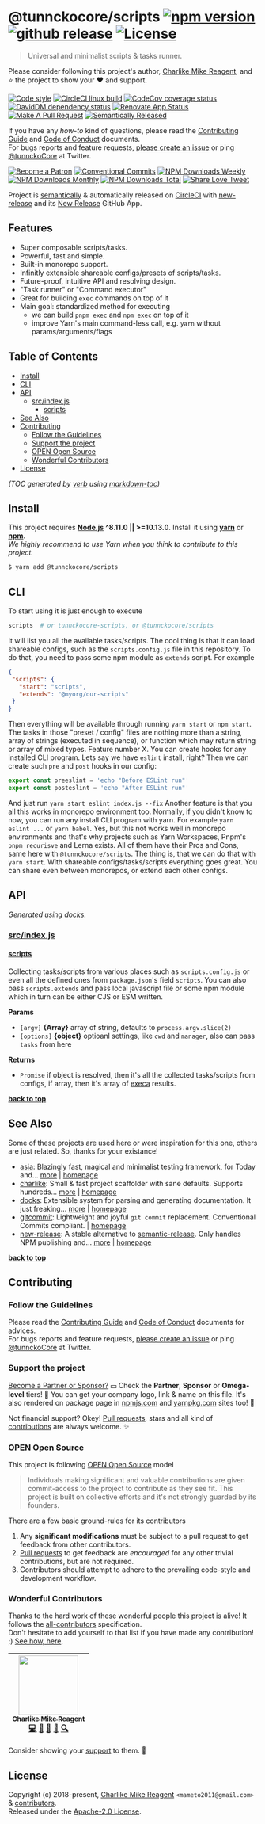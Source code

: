 # @tunnckocore/scripts [![npm version][npmv-img]][npmv-url] [![github release][ghrelease-img]][ghrelease-url] [![License][license-img]][license-url]

> Universal and minimalist scripts & tasks runner.

Please consider following this project's author, [Charlike Mike Reagent](https://github.com/tunnckoCore), and :star: the project to show your :heart: and support.

<div id="thetop"></div>

[![Code style][codestyle-img]][codestyle-url]
[![CircleCI linux build][linuxbuild-img]][linuxbuild-url]
[![CodeCov coverage status][codecoverage-img]][codecoverage-url]
[![DavidDM dependency status][dependencies-img]][dependencies-url]
[![Renovate App Status][renovateapp-img]][renovateapp-url]
[![Make A Pull Request][prs-welcome-img]][prs-welcome-url]
[![Semantically Released][new-release-img]][new-release-url]

If you have any _how-to_ kind of questions, please read the [Contributing Guide](./CONTRIBUTING.md) and [Code of Conduct](./CODE_OF_CONDUCT.md) documents.  
For bugs reports and feature requests, [please create an issue][open-issue-url] or ping
[@tunnckoCore](https://twitter.com/tunnckoCore) at Twitter.

[![Become a Patron][patreon-img]][patreon-url]
[![Conventional Commits][ccommits-img]][ccommits-url]
[![NPM Downloads Weekly][downloads-weekly-img]][npmv-url]
[![NPM Downloads Monthly][downloads-monthly-img]][npmv-url]
[![NPM Downloads Total][downloads-total-img]][npmv-url]
[![Share Love Tweet][shareb]][shareu]

Project is [semantically](https://semver.org) & automatically released on [CircleCI](https://circleci.com) with [new-release][] and its [New Release](https://github.com/apps/new-release) GitHub App.

<!-- Logo when needed:

<p align="center">
  <a href="https://github.com/tunnckoCoreLabs/scripts">
    <img src="./media/logo.png" width="85%">
  </a>
</p>

-->

## Features
- Super composable scripts/tasks.
- Powerful, fast and simple.
- Built-in monorepo support.
- Infinitly extensible shareable configs/presets of scripts/tasks.
- Future-proof, intuitive API and resolving design.
- "Task runner" or "Command executor"
- Great for building `exec` commands on top of it
- Main goal: standardized method for executing
  + we can build `pnpm exec` and `npm exec` on top of it
  + improve Yarn's main command-less call, e.g. `yarn` without params/arguments/flags

## Table of Contents

- [Install](#install)
- [CLI](#cli)
- [API](#api)
  * [src/index.js](#srcindexjs)
    + [scripts](#scripts)
- [See Also](#see-also)
- [Contributing](#contributing)
  * [Follow the Guidelines](#follow-the-guidelines)
  * [Support the project](#support-the-project)
  * [OPEN Open Source](#open-open-source)
  * [Wonderful Contributors](#wonderful-contributors)
- [License](#license)

_(TOC generated by [verb](https://github.com/verbose/verb) using [markdown-toc](https://github.com/jonschlinkert/markdown-toc))_

## Install

This project requires [**Node.js**](https://nodejs.org) **^8.11.0 || >=10.13.0**. Install it using
[**yarn**](https://yarnpkg.com) or [**npm**](https://npmjs.com).  
_We highly recommend to use Yarn when you think to contribute to this project._

```bash
$ yarn add @tunnckocore/scripts
```

## CLI
 To start using it is just enough to execute
 ```bash
scripts  # or tunnckocore-scripts, or @tunnckocore/scripts
```
 It will list you all the available tasks/scripts.
The cool thing is that it can load shareable configs, such as the `scripts.config.js` file in this repository. To do that, you need to pass some npm module as `extends` script.
 For example
 ```json
{
  "scripts": {
    "start": "scripts",
    "extends": "@myorg/our-scripts"
  }
}
```
 Then everything will be available through running `yarn start` or `npm start`.
The tasks in those "preset / config" files are nothing more than a string, array of strings
 (executed in sequence), or function which may return string or array of mixed types. 
 Feature number X. You can create hooks for any installed CLI program.
 Lets say we have `eslint` install, right? Then we can create such `pre` and `post` hooks
in our config:
 ```js
export const preeslint = 'echo "Before ESLint run"'
export const posteslint = 'echo "After ESLint run"'
```
 And just run `yarn start eslint index.js --fix`
 Another feature is that you all this works in monorepo environment too.
Normally, if you didn't know to now, you can run any install CLI program with yarn.
For example `yarn eslint ...` or `yarn babel`. Yes, but this not works well in monorepo environments and that's why projects such as Yarn Workspaces, Pnpm's `pnpm recurisve` and Lerna exists. All of them
have their Pros and Cons, same here with `@tunnckocore/scripts`.
 The thing is, that we can do that with `yarn start`.
 With shareable configs/tasks/scripts everything goes great. You can share even between monorepos,
or extend each other configs.

## API

<!-- docks-start -->
_Generated using [docks](http://npm.im/docks)._

### [src/index.js](/src/index.js)

#### [scripts](/src/index.js#L20)
Collecting tasks/scripts from various places such as `scripts.config.js`
or even all the defined ones from `package.json`'s field `scripts`.
You can also pass `scripts.extends` and pass local javascript file
or some npm module which in turn can be either CJS or ESM written.

**Params**
- `[argv]` **{Array}** array of string, defaults to `process.argv.slice(2)`
- `[options]` **{object}** optioanl settings, like `cwd` and `manager`, also can pass `tasks` from here

**Returns**
- `Promise` if object is resolved, then it's all the collected tasks/scripts from configs,
                   if array, then it's array of [execa][] results.

<!-- docks-end -->

**[back to top](#thetop)**

## See Also

Some of these projects are used here or were inspiration for this one, others are just related. So, thanks for your
existance!
- [asia](https://www.npmjs.com/package/asia): Blazingly fast, magical and minimalist testing framework, for Today and… [more](https://github.com/olstenlarck/asia#readme) | [homepage](https://github.com/olstenlarck/asia#readme "Blazingly fast, magical and minimalist testing framework, for Today and Tomorrow")
- [charlike](https://www.npmjs.com/package/charlike): Small & fast project scaffolder with sane defaults. Supports hundreds… [more](https://github.com/tunnckoCoreLabs/charlike) | [homepage](https://github.com/tunnckoCoreLabs/charlike "Small & fast project scaffolder with sane defaults. Supports hundreds of template engines through the @JSTransformers API or if you want custom `render` function passed through options")
- [docks](https://www.npmjs.com/package/docks): Extensible system for parsing and generating documentation. It just freaking… [more](https://github.com/tunnckoCore/docks) | [homepage](https://github.com/tunnckoCore/docks "Extensible system for parsing and generating documentation. It just freaking works!")
- [gitcommit](https://www.npmjs.com/package/gitcommit): Lightweight and joyful `git commit` replacement. Conventional Commits compliant. | [homepage](https://github.com/tunnckoCore/gitcommit "Lightweight and joyful `git commit` replacement. Conventional Commits compliant.")
- [new-release](https://www.npmjs.com/package/new-release): A stable alternative to [semantic-release][]. Only handles NPM publishing and… [more](https://github.com/tunnckoCore/new-release#readme) | [homepage](https://github.com/tunnckoCore/new-release#readme "A stable alternative to [semantic-release][]. Only handles NPM publishing and nothing more. For creating GitHub releases use the Semantic Release GitHub App")

**[back to top](#thetop)**

## Contributing

### Follow the Guidelines

Please read the [Contributing Guide](./CONTRIBUTING.md) and [Code of Conduct](./CODE_OF_CONDUCT.md) documents for advices.  
For bugs reports and feature requests, [please create an issue][open-issue-url] or ping
[@tunnckoCore](https://twitter.com/tunnckoCore) at Twitter.

### Support the project

[Become a Partner or Sponsor?][patreon-url] :dollar: Check the **Partner**, **Sponsor** or **Omega-level** tiers! :tada: You can get your company logo, link & name on this file. It's also rendered on package page in [npmjs.com][npmv-url] and [yarnpkg.com](https://yarnpkg.com/en/package/@tunnckocore/scripts) sites too! :rocket:

Not financial support? Okey! [Pull requests](https://github.com/tunnckoCoreLabs/contributing#opening-a-pull-request), stars and all kind of [contributions](https://opensource.guide/how-to-contribute/#what-it-means-to-contribute) are always
welcome. :sparkles:

### OPEN Open Source

This project is following [OPEN Open Source](http://openopensource.org) model

> Individuals making significant and valuable contributions are given commit-access to the project to contribute as they see fit. This project is built on collective efforts and it's not strongly guarded by its founders.

There are a few basic ground-rules for its contributors

1. Any **significant modifications** must be subject to a pull request to get feedback from other contributors.
2. [Pull requests](https://github.com/tunnckoCoreLabs/contributing#opening-a-pull-request) to get feedback are _encouraged_ for any other trivial contributions, but are not required.
3. Contributors should attempt to adhere to the prevailing code-style and development workflow.

### Wonderful Contributors

Thanks to the hard work of these wonderful people this project is alive! It follows the
[all-contributors](https://github.com/kentcdodds/all-contributors) specification.  
Don't hesitate to add yourself to that list if you have made any contribution! ;) [See how,
here](https://github.com/jfmengels/all-contributors-cli#usage).

<!-- ALL-CONTRIBUTORS-LIST:START - Do not remove or modify this section -->
<!-- prettier-ignore -->
| [<img src="https://avatars3.githubusercontent.com/u/5038030?v=4" width="120px;"/><br /><sub><b>Charlike Mike Reagent</b></sub>](https://tunnckocore.com)<br />[💻](https://github.com/tunnckoCoreLabs/scripts/commits?author=tunnckoCore "Code") [📖](https://github.com/tunnckoCoreLabs/scripts/commits?author=tunnckoCore "Documentation") [💬](#question-tunnckoCore "Answering Questions") [👀](#review-tunnckoCore "Reviewed Pull Requests") [🔍](#fundingFinding-tunnckoCore "Funding Finding") |
| :---: |

<!-- ALL-CONTRIBUTORS-LIST:END -->

Consider showing your [support](#support-the-project) to them. :sparkling_heart:

## License

Copyright (c) 2018-present, [Charlike Mike Reagent](https://tunnckocore.com) `<mameto2011@gmail.com>` & [contributors](#wonderful-contributors).  
Released under the [Apache-2.0 License][license-url].

<!-- Heading badges -->

[npmv-url]: https://www.npmjs.com/package/@tunnckocore/scripts
[npmv-img]: https://badgen.net/npm/v/@tunnckocore/scripts?icon=npm

[ghrelease-url]: https://github.com/tunnckoCoreLabs/scripts/releases/latest
[ghrelease-img]: https://badgen.net/github/release/tunnckoCoreLabs/scripts?icon=github

[license-url]: https://github.com/tunnckoCoreLabs/scripts/blob/master/LICENSE
[license-img]: https://badgen.net/npm/license/@tunnckocore/scripts

<!-- Front line badges -->

[codestyle-url]: https://github.com/airbnb/javascript
[codestyle-img]: https://badgen.net/badge/code%20style/airbnb/ff5a5f?icon=airbnb

[linuxbuild-url]: https://circleci.com/gh/tunnckoCoreLabs/scripts/tree/master
[linuxbuild-img]: https://badgen.net/circleci/github/tunnckoCoreLabs/scripts/master?label=build&icon=circleci

[codecoverage-url]: https://codecov.io/gh/tunnckoCoreLabs/scripts
[codecoverage-img]: https://badgen.net/codecov/c/github/tunnckoCoreLabs/scripts?icon=codecov

[dependencies-url]: https://david-dm.org/tunnckoCoreLabs/scripts
[dependencies-img]: https://badgen.net/david/dep/tunnckoCoreLabs/scripts?label=deps

[ccommits-url]: https://conventionalcommits.org/
[ccommits-img]: https://badgen.net/badge/conventional%20commits/v1.0.0/dfb317
[new-release-url]: https://ghub.io/new-release
[new-release-img]: https://badgen.net/badge/semantically/released/05c5ff

[downloads-weekly-img]: https://badgen.net/npm/dw/@tunnckocore/scripts
[downloads-monthly-img]: https://badgen.net/npm/dm/@tunnckocore/scripts
[downloads-total-img]: https://badgen.net/npm/dt/@tunnckocore/scripts

[renovateapp-url]: https://renovatebot.com
[renovateapp-img]: https://badgen.net/badge/renovate/enabled/green
[prs-welcome-img]: https://badgen.net/badge/PRs/welcome/green
[prs-welcome-url]: http://makeapullrequest.com
[paypal-donate-url]: https://paypal.me/tunnckoCore/10
[paypal-donate-img]: https://badgen.net/badge/$/support/purple
[patreon-url]: https://www.patreon.com/bePatron?u=5579781
[patreon-img]: https://badgen.net/badge/patreon/tunnckoCore/F96854?icon=patreon
[patreon-sponsor-img]: https://badgen.net/badge/become/a%20sponsor/F96854?icon=patreon

[shareu]: https://twitter.com/intent/tweet?text=https://github.com/tunnckoCoreLabs/scripts&via=tunnckoCore
[shareb]: https://badgen.net/badge/twitter/share/1da1f2?icon=twitter
[open-issue-url]: https://github.com/tunnckoCoreLabs/scripts/issues/new

[execa]: https://github.com/sindresorhus/execa
[new-release]: https://github.com/tunnckoCore/new-release
[semantic-release]: https://github.com/semantic-release/semantic-release